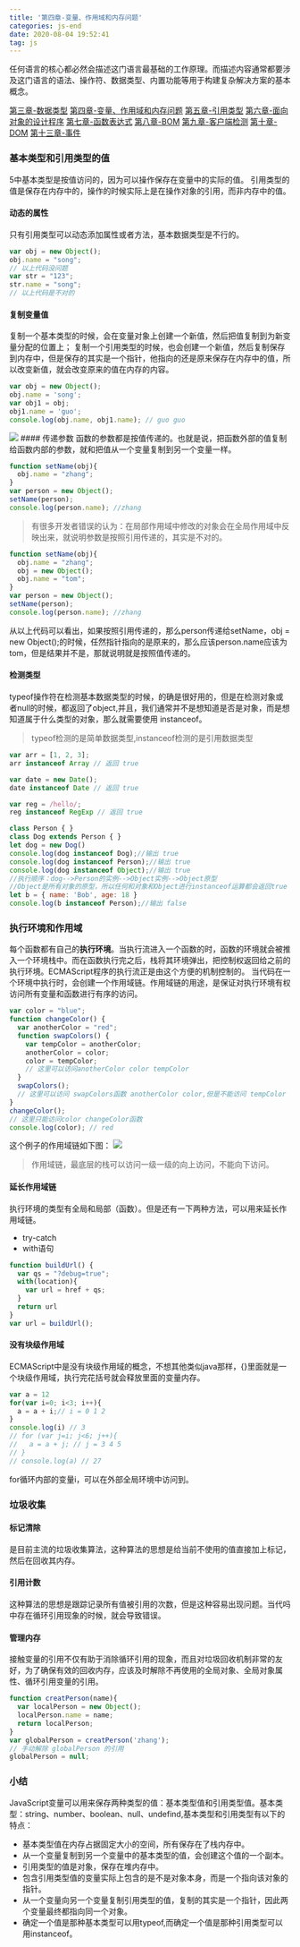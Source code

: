 ```yaml
---
title: '第四章-变量、作用域和内存问题'
categories: js-end
date: 2020-08-04 19:52:41
tag: js
---
```

任何语言的核心都必然会描述这门语言最基础的工作原理。而描述内容通常都要涉及这门语言的语法、操作符、数据类型、内置功能等用于构建复杂解决方案的基本概念。

<!-- more -->

[第三章-数据类型](http://shuy.cc/2020/07/12/typeOf/)
[第四章-变量、作用域和内存问题](http://shuy.cc/2020/08/13/instance/)
[第五章-引用类型](http://shuy.cc/2020/08/03/object)
[第六章-面向对象的设计程序](http://shuy.cc/2020/08/13/defineProperty/)
[第七章-函数表达式](http://shuy.cc/2020/08/28/func)
[第八章-BOM](http://shuy.cc/2020/09/03/bom/)
[第九章-客户端检测](http://shuy.cc/2020/09/03/navigator/)
[第十章-DOM](http://shuy.cc/2020/09/09/dom/)
[第十三章-事件](http://shuy.cc/2020/10/29/click/)


### 基本类型和引用类型的值
5中基本类型是按值访问的，因为可以操作保存在变量中的实际的值。
引用类型的值是保存在内存中的，操作的时候实际上是在操作对象的引用，而非内存中的值。
#### 动态的属性
只有引用类型可以动态添加属性或者方法，基本数据类型是不行的。
```js
var obj = new Object();
obj.name = "song";
// 以上代码没问题
var str = "123";
str.name = "song";
// 以上代码是不对的
```
#### 复制变量值
复制一个基本类型的时候，会在变量对象上创建一个新值，然后把值复制到为新变量分配的位置上；
复制一个引用类型的时候，也会创建一个新值，然后复制保存到内存中，但是保存的其实是一个指针，他指向的还是原来保存在内存中的值，所以改变新值，就会改变原来的值在内存的内容。
```js
var obj = new Object();
obj.name = 'song';
var obj1 = obj;
obj1.name = 'guo';
console.log(obj.name, obj1.name); // guo guo
```
<img src="/images/img-folder/2023/prototy1.png">
#### 传递参数
函数的参数都是按值传递的。也就是说，把函数外部的值复制给函数内部的参数，就和把值从一个变量复制到另一个变量一样。

```js
function setName(obj){
  obj.name = "zhang";
}
var person = new Object();
setName(person);
console.log(person.name); //zhang
```

> 有很多开发者错误的认为：在局部作用域中修改的对象会在全局作用域中反映出来，就说明参数是按照引用传递的，其实是不对的。

```js
function setName(obj){
  obj.name = "zhang";
  obj = new Object();
  obj.name = "tom";
}
var person = new Object();
setName(person);
console.log(person.name); //zhang
```
从以上代码可以看出，如果按照引用传递的，那么person传递给setName，obj = new Object();的时候，任然指针指向的是原来的，那么应该person.name应该为tom，但是结果并不是，那就说明就是按照值传递的。
#### 检测类型
typeof操作符在检测基本数据类型的时候，的确是很好用的，但是在检测对象或者null的时候，都返回了object,并且，我们通常并不是想知道是否是对象，而是想知道属于什么类型的对象，那么就需要使用 instanceof。

> typeof检测的是简单数据类型,instanceof检测的是引用数据类型

```js
var arr = [1, 2, 3];
arr instanceof Array // 返回 true

var date = new Date();
date instanceof Date // 返回 true

var reg = /hello/;
reg instanceof RegExp // 返回 true

class Person { }
class Dog extends Person { }
let dog = new Dog()
console.log(dog instanceof Dog);//输出 true
console.log(dog instanceof Person);//输出 true
console.log(dog instanceof Object);//输出 true
//执行顺序：dog-->Person的实例-->Object实例-->Object原型
//Object是所有对象的原型，所以任何和对象和Object进行instanceof运算都会返回true
let b = { name: 'Bob', age: 18 }
console.log(b instanceof Person);//输出 false
```
### 执行环境和作用域
每个函数都有自己的**执行环境**。当执行流进入一个函数的时，函数的环境就会被推入一个环境栈中。而在函数执行完之后，栈将其环境弹出，把控制权返回给之前的执行环境。ECMAScript程序的执行流正是由这个方便的机制控制的。
当代码在一个环境中执行时，会创建一个作用域链。作用域链的用途，是保证对执行环境有权访问所有变量和函数进行有序的访问。

```js
var color = "blue";
function changeColor() {
  var anotherColor = "red";
  function swapColors() {
    var tempColor = anotherColor;
    anotherColor = color;
    color = tempColor;
    // 这里可以访问anotherColor color tempColor
  }
  swapColors();
  // 这里可以访问 swapColors函数 anotherColor color,但是不能访问 tempColor
}
changeColor();
// 这里只能访问color changeColor函数
console.log(color); // red
```

这个例子的作用域链如下图：
<img src="/images/img-folder/2023/bl1.png">

> 作用域链，最底层的栈可以访问一级一级的向上访问，不能向下访问。

#### 延长作用域链
执行环境的类型有全局和局部（函数）。但是还有一下两种方法，可以用来延长作用域链。
+ try-catch
+ with语句

```js
function buildUrl() {
  var qs = "?debug=true";
  with(location){
    var url = href + qs;
  }
  return url
}
var url = buildUrl();
```

#### 没有块级作用域
ECMAScript中是没有块级作用域的概念，不想其他类似java那样，{}里面就是一个块级作用域，执行完花括号就会释放里面的变量内存。

```js
var a = 12
for(var i=0; i<3; i++){
  a = a + i;// i = 0 1 2
}
console.log(i) // 3
// for (var j=i; j<6; j++){
//   a = a + j; // j = 3 4 5
// }
// console.log(a) // 27
```
for循环内部的变量i，可以在外部全局环境中访问到。

### 垃圾收集
#### 标记清除
是目前主流的垃圾收集算法，这种算法的思想是给当前不使用的值直接加上标记，然后在回收其内存。
#### 引用计数
这种算法的思想是跟踪记录所有值被引用的次数，但是这种容易出现问题。当代吗中存在循环引用现象的时候，就会导致错误。
#### 管理内存
接触变量的引用不仅有助于消除循环引用的现象，而且对垃圾回收机制非常的友好，为了确保有效的回收内存，应该及时解除不再使用的全局对象、全局对象属性、循环引用变量的引用。

```js
function creatPerson(name){
  var localPerson = new Object();
  localPerson.name = name;
  return localPerson;
}
var globalPerson = creatPerson('zhang');
// 手动解除 globalPerson 的引用
globalPerson = null;
```

### 小结
JavaScript变量可以用来保存两种类型的值：基本类型值和引用类型值。基本类型：string、number、boolean、null、undefind,基本类型和引用类型有以下的特点：
+ 基本类型值在内存占据固定大小的空间，所有保存在了栈内存中。
+ 从一个变量复制到另一个变量中的基本类型的值，会创建这个值的一个副本。
+ 引用类型的值是对象，保存在堆内存中。
+ 包含引用类型值的变量实际上包含的是不是对象本身，而是一个指向该对象的指针。
+ 从一个变量向另一个变量复制引用类型的值，复制的其实是一个指针，因此两个变量最终都指向同一个对象。
+ 确定一个值是那种基本类型可以用typeof,而确定一个值是那种引用类型可以用instanceof。